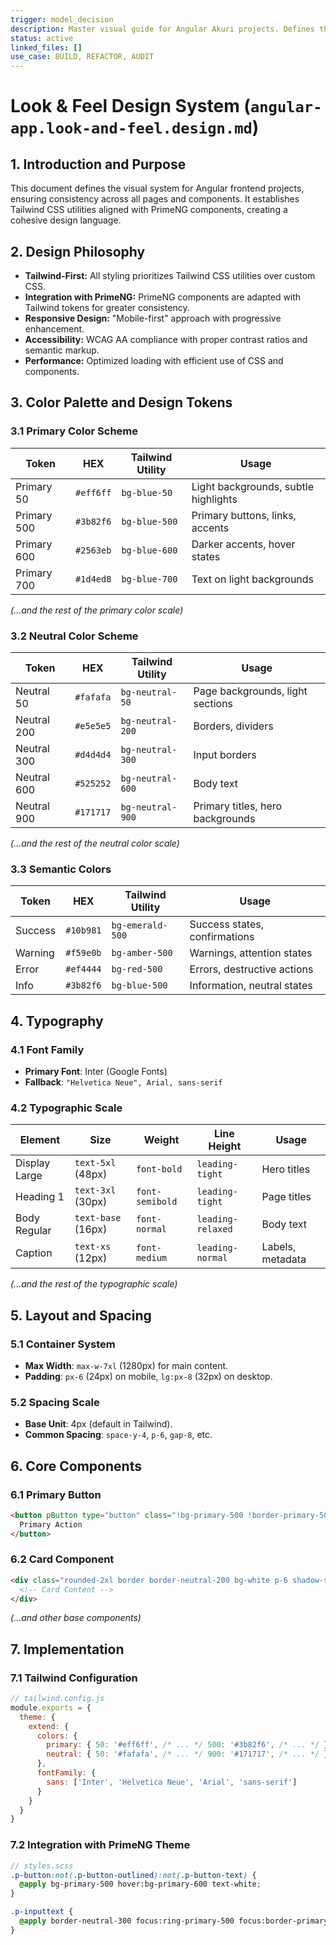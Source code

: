 ```yaml
---
trigger: model_decision
description: Master visual guide for Angular Akuri projects. Defines the visual design system, including color palettes, typography, layout, spacing, and styles for core components, integrating Tailwind CSS and PrimeNG.
status: active
linked_files: []
use_case: BUILD, REFACTOR, AUDIT
---
```


# Look & Feel Design System (`angular-app.look-and-feel.design.md`)

## 1. Introduction and Purpose

This document defines the visual system for Angular frontend projects, ensuring consistency across all pages and components. It establishes Tailwind CSS utilities aligned with PrimeNG components, creating a cohesive design language.

## 2. Design Philosophy

-   **Tailwind-First:** All styling prioritizes Tailwind CSS utilities over custom CSS.
-   **Integration with PrimeNG:** PrimeNG components are adapted with Tailwind tokens for greater consistency.
-   **Responsive Design:** "Mobile-first" approach with progressive enhancement.
-   **Accessibility:** WCAG AA compliance with proper contrast ratios and semantic markup.
-   **Performance:** Optimized loading with efficient use of CSS and components.

## 3. Color Palette and Design Tokens

### 3.1 Primary Color Scheme

| Token       | HEX       | Tailwind Utility | Usage                                        |
| ----------- | --------- | ---------------- | ------------------------------------------ |
| Primary 50  | `#eff6ff` | `bg-blue-50`     | Light backgrounds, subtle highlights       |
| Primary 500 | `#3b82f6` | `bg-blue-500`    | Primary buttons, links, accents            |
| Primary 600 | `#2563eb` | `bg-blue-600`    | Darker accents, hover states               |
| Primary 700 | `#1d4ed8` | `bg-blue-700`    | Text on light backgrounds                  |

*(...and the rest of the primary color scale)*

### 3.2 Neutral Color Scheme

| Token       | HEX       | Tailwind Utility   | Usage                                        |
| ----------- | --------- | ------------------ | ------------------------------------------ |
| Neutral 50  | `#fafafa` | `bg-neutral-50`    | Page backgrounds, light sections           |
| Neutral 200 | `#e5e5e5` | `bg-neutral-200`   | Borders, dividers                          |
| Neutral 300 | `#d4d4d4` | `bg-neutral-300`   | Input borders                              |
| Neutral 600 | `#525252` | `bg-neutral-600`   | Body text                                  |
| Neutral 900 | `#171717` | `bg-neutral-900`   | Primary titles, hero backgrounds           |

*(...and the rest of the neutral color scale)*

### 3.3 Semantic Colors

| Token   | HEX       | Tailwind Utility   | Usage                                        |
| ------- | --------- | ------------------ | ------------------------------------------ |
| Success | `#10b981` | `bg-emerald-500`   | Success states, confirmations              |
| Warning | `#f59e0b` | `bg-amber-500`     | Warnings, attention states                 |
| Error   | `#ef4444` | `bg-red-500`       | Errors, destructive actions                |
| Info    | `#3b82f6` | `bg-blue-500`      | Information, neutral states                |

## 4. Typography

### 4.1 Font Family

-   **Primary Font**: Inter (Google Fonts)
-   **Fallback**: `"Helvetica Neue", Arial, sans-serif`

### 4.2 Typographic Scale

| Element       | Size           | Weight           | Line Height    | Usage                |
| -------------- | ---------------- | -------------- | ------------------ | ------------------ |
| Display Large  | `text-5xl` (48px) | `font-bold`    | `leading-tight`    | Hero titles         |
| Heading 1      | `text-3xl` (30px) | `font-semibold` | `leading-tight`    | Page titles         |
| Body Regular   | `text-base` (16px) | `font-normal`   | `leading-relaxed`  | Body text           |
| Caption        | `text-xs` (12px) | `font-medium`   | `leading-normal`   | Labels, metadata    |

*(...and the rest of the typographic scale)*

## 5. Layout and Spacing

### 5.1 Container System

-   **Max Width**: `max-w-7xl` (1280px) for main content.
-   **Padding**: `px-6` (24px) on mobile, `lg:px-8` (32px) on desktop.

### 5.2 Spacing Scale

-   **Base Unit**: 4px (default in Tailwind).
-   **Common Spacing**: `space-y-4`, `p-6`, `gap-8`, etc.

## 6. Core Components

### 6.1 Primary Button

```html
<button pButton type="button" class="!bg-primary-500 !border-primary-500 !text-white px-6 py-3 rounded-lg font-semibold hover:!bg-primary-600 transition-colors">
  Primary Action
</button>
```

### 6.2 Card Component

```html
<div class="rounded-2xl border border-neutral-200 bg-white p-6 shadow-sm">
  <!-- Card Content -->
</div>
```

*(...and other base components)*

## 7. Implementation

### 7.1 Tailwind Configuration

```javascript
// tailwind.config.js
module.exports = {
  theme: {
    extend: {
      colors: {
        primary: { 50: '#eff6ff', /* ... */ 500: '#3b82f6', /* ... */ },
        neutral: { 50: '#fafafa', /* ... */ 900: '#171717', /* ... */ },
      },
      fontFamily: {
        sans: ['Inter', 'Helvetica Neue', 'Arial', 'sans-serif']
      }
    }
  }
}
```

### 7.2 Integration with PrimeNG Theme

```scss
// styles.scss
.p-button:not(.p-button-outlined):not(.p-button-text) {
  @apply bg-primary-500 hover:bg-primary-600 text-white;
}

.p-inputtext {
  @apply border-neutral-300 focus:ring-primary-500 focus:border-primary-500;
}